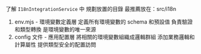 了解 `I18nIntegrationService` 中
規劃放置的目錄
最推薦放在：src/i18n

1. env.mjs - 環境變數定義層
   定義所有環境變數的 schema 和預設值
   負責驗證和類型轉換
   是環境變數的唯一來源
2. config 文件 - 應用配置層
   將相關的環境變數組織成邏輯群組
   添加業務邏輯和計算屬性
   提供類型安全的配置訪問